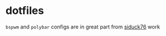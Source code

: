 # dotfiles
`bspwm` and `polybar` configs are in great part from [siduck76](https://github.com/siduck76/dotfiles) work
